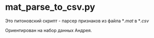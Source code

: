 # mat_parse_to_csv.py
Это питоновский скрипт - парсер признаков из файла **.mat* в **.csv*

Ориентирован на набор данных Андрея.